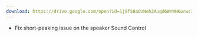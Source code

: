 ```yaml
---
download: https://drive.google.com/open?id=1j9fS8aOzNeh2Auqd6WnWHKurws3ooFpP
---
```

- Fix short-peaking issue on the speaker Sound Control
